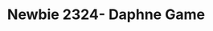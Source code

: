 ---
title: Newbie 2324- Daphne Game
redirect_to: https://docs.google.com/document/d/1zfwH13D-gjC6aoZVFVyaCCoxiqMNqUndSPH5875TRPM/edit?usp=sharing
redirect_from: 
  - /DaphneGame
  - /daphnegame
---